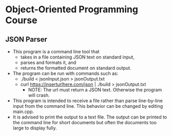# Object-Oriented Programming Course

JSON Parser
----------------------------------
 * This program is a command line tool that
   * takes in a file containing JSON text on standard input,
   * parses and formats it, and
   * returns the formatted document on standard output.
 * The program can be run with commands such as:
   * ./build < jsonInput.json > jsonOutput.txt
   * curl https://inserturlhere.com/json | ./build > jsonOutput.txt
     * NOTE: The url must return a JSON text. Otherwise the program will crash.
 * This program is intended to receive a file rather than parse line-by-line input from the command line. This behavior can be changed by editing main.cpp.
 * It is advised to print the output to a text file. The output can be printed to the command line for short documents but often the documents too large to display fully.